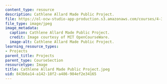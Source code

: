 ```yaml
---
content_type: resource
description: Cathlene Allard Made Public Project.
file: https://ol-ocw-studio-app-production.s3.amazonaws.com/courses/4-301-introduction-to-the-visual-arts-spring-2007/843b6a14a14218f2a486984ef2e34165_CathleneAllardMadePublicProject.jpeg
file_type: image/jpeg
image_metadata:
  caption: Cathlene Allard Made Public Project.
  credit: Image courtesy of MIT OpenCourseWare.
  image-alt: Cathlene Allard Made Public Project.
learning_resource_types:
- Projects
parent_title: Projects
parent_type: CourseSection
resourcetype: Image
title: Cathlene Allard Made Public Project.jpeg
uid: 843b6a14-a142-18f2-a486-984ef2e34165
---
```

